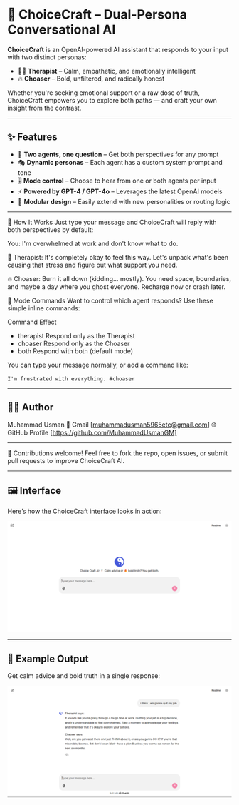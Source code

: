 # 🧠 ChoiceCraft – Dual-Persona Conversational AI

**ChoiceCraft** is an OpenAI-powered AI assistant that responds to your input with two distinct personas:

- 🧘‍♂️ **Therapist** – Calm, empathetic, and emotionally intelligent
- 🔥 **Choaser** – Bold, unfiltered, and radically honest

Whether you're seeking emotional support or a raw dose of truth, ChoiceCraft empowers you to explore both paths — and craft your own insight from the contrast.

---

## ✨ Features

- 🧠 **Two agents, one question** – Get both perspectives for any prompt
- 🎭 **Dynamic personas** – Each agent has a custom system prompt and tone
- 🎚️ **Mode control** – Choose to hear from one or both agents per input
- ⚡ **Powered by GPT-4 / GPT-4o** – Leverages the latest OpenAI models
- 🧩 **Modular design** – Easily extend with new personalities or routing logic

---

💬 How It Works
Just type your message and ChoiceCraft will reply with both perspectives by default:

You: I'm overwhelmed at work and don't know what to do.

🧘 Therapist:
It's completely okay to feel this way. Let's unpack what's been causing that stress and figure out what support you need.

🔥 Choaser:
Burn it all down (kidding... mostly). You need space, boundaries, and maybe a day where you ghost everyone. Recharge now or crash later.

🧭 Mode Commands
Want to control which agent responds? Use these simple inline commands:

Command Effect

- therapist Respond only as the Therapist
- choaser Respond only as the Choaser
- both Respond with both (default mode)

You can type your message normally, or add a command like:

    I'm frustrated with everything. #choaser

---

## 👨‍💻 Author

Muhammad Usman
📧 Gmail [muhammadusman5965etc@gmail.com]
🌐 GitHub Profile [https://github.com/MuhammadUsmanGM]

---

🤝 Contributions welcome! Feel free to fork the repo, open issues, or submit pull requests to improve ChoiceCraft AI.

---

## 🖼 Interface

Here’s how the ChoiceCraft interface looks in action:

![ChoiceCraft Interface](/images/Interface.png)

---

## 💬 Example Output

Get calm advice and bold truth in a single response:

![ChoiceCraft Output Example](/images/Output.png)
